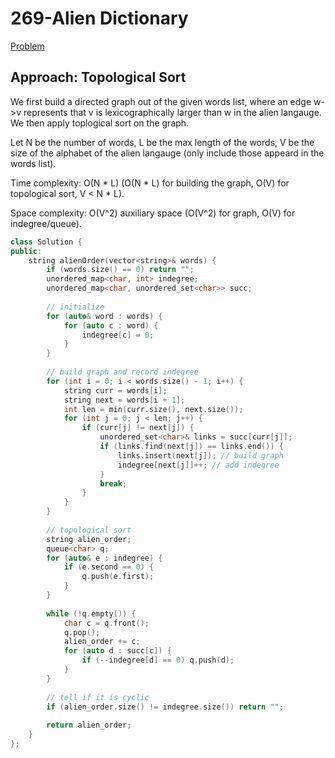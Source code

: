 # 269-Alien Dictionary

[Problem](https://leetcode.com/problems/alien-dictionary/)

## Approach: Topological Sort

We first build a directed graph out of the given words list, where an edge w->v represents that v is lexicographically larger than w in the alien langauge. We then apply toplogical sort on the graph.

Let N be the number of words, L be the max length of the words, V be the size of the alphabet of the alien langauge (only include those appeard in the words list).

Time complexity: O(N * L) (O(N * L) for building the graph, O(V) for topological sort, V \< N * L).

Space complexity: O(V^2) auxiliary space (O(V^2) for graph, O(V) for indegree/queue).

```c++
class Solution {
public:
    string alienOrder(vector<string>& words) {
        if (words.size() == 0) return "";
        unordered_map<char, int> indegree;
        unordered_map<char, unordered_set<char>> succ;
        
        // initialize
        for (auto& word : words) {
            for (auto c : word) {
                indegree[c] = 0;
            }
        }
        
        // build graph and record indegree
        for (int i = 0; i < words.size() - 1; i++) {
            string curr = words[i];
            string next = words[i + 1];
            int len = min(curr.size(), next.size());
            for (int j = 0; j < len; j++) {
                if (curr[j] != next[j]) {
                    unordered_set<char>& links = succ[curr[j]];
                    if (links.find(next[j]) == links.end()) {
                        links.insert(next[j]); // build graph
                        indegree[next[j]]++; // add indegree
                    }
                    break;
                }
            }
        }
        
        // topological sort
        string alien_order;
        queue<char> q;
        for (auto& e : indegree) {
            if (e.second == 0) {
                q.push(e.first);
            }
        }
        
        while (!q.empty()) {
            char c = q.front();
            q.pop();
            alien_order += c;
            for (auto d : succ[c]) {
                if (--indegree[d] == 0) q.push(d);
            }
        }
        
        // tell if it is cyclic
        if (alien_order.size() != indegree.size()) return "";
        
        return alien_order;
    }
};
```
